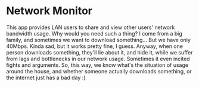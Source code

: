 # Network Monitor

This app provides LAN users to share and view other users' network bandwidth usage.
Why would you need such a thing? I come from a big family, and sometimes we want to download something...
But we have only 40Mbps. Kinda sad, but it works pretty fine, I guess.
Anyway, when one person downloads something, they'll lie about it, and hide it, while we suffer from lags and bottlenecks in our network usage.
Sometimes it even incited fights and arguments.
So, this way, we know what's the situation of usage around the house, and whether someone actually downloads something, or the internet just has a bad day :)
